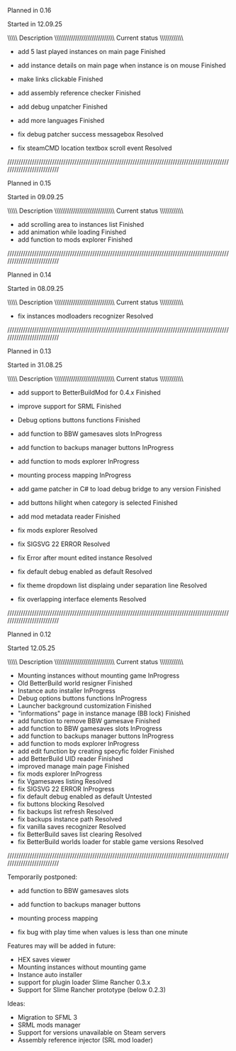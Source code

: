 Planned in 0.16

Started in 12.09.25
             
\\\\\\\\\ Description \\\\\\\\\\\\\\\\\\\\\\\\\\\\\\\\\\\\\\\\\\\\\\\\\\\\\\\\\\\\\ Current status \\\\\\\\\\\\\\\\\\\\\\\

- add 5 last played instances on main page                                             Finished
- add instance details on main page when instance is on mouse                          Finished
- make links clickable                                                                 Finished
- add assembly reference checker                                                       Finished
- add debug unpatcher                                                                  Finished
- add more languages                                                                   Finished

- fix debug patcher success messagebox                                                 Resolved
- fix steamCMD location textbox scroll event                                           Resolved

//////////////////////////////////////////////////////////////////////////////////////////////////////////////////////////

Planned in 0.15

Started in 09.09.25
             
\\\\\\\\\ Description \\\\\\\\\\\\\\\\\\\\\\\\\\\\\\\\\\\\\\\\\\\\\\\\\\\\\\\\\\\\\ Current status \\\\\\\\\\\\\\\\\\\\\\\

- add scrolling area to instances list                                                 Finished
- add animation while loading                                                          Finished
- add function to mods explorer                                                        Finished 


//////////////////////////////////////////////////////////////////////////////////////////////////////////////////////////

Planned in 0.14

Started in 08.09.25
             
\\\\\\\\\ Description \\\\\\\\\\\\\\\\\\\\\\\\\\\\\\\\\\\\\\\\\\\\\\\\\\\\\\\\\\\\\ Current status \\\\\\\\\\\\\\\\\\\\\\\

- fix instances modloaders recognizer                                                  Resolved

//////////////////////////////////////////////////////////////////////////////////////////////////////////////////////////

Planned in 0.13

Started in 31.08.25
             
\\\\\\\\\ Description \\\\\\\\\\\\\\\\\\\\\\\\\\\\\\\\\\\\\\\\\\\\\\\\\\\\\\\\\\\\\ Current status \\\\\\\\\\\\\\\\\\\\\\\

- add support to BetterBuildMod for 0.4.x                                              Finished
- improve support for SRML                                                             Finished
- Debug options buttons functions                                                      Finished
- add function to BBW gamesaves slots                                                  InProgress 
- add function to backups manager buttons                                              InProgress 
- add function to mods explorer                                                        InProgress 
- mounting process mapping                                                             InProgress 
- add game patcher in C# to load debug bridge to any version                           Finished
- add buttons hilight when category is selected                                        Finished
- add mod metadata reader                                                              Finished
                        
- fix mods explorer                                                                    Resolved
- fix SIGSVG 22 ERROR                                                                  Resolved
- fix Error after mount edited instance                                                Resolved
- fix default debug enabled as default                                                 Resolved
- fix theme dropdown list displaing under separation line                              Resolved
- fix overlapping interface elements                                                   Resolved

//////////////////////////////////////////////////////////////////////////////////////////////////////////////////////////

Planned in 0.12

Started 12.05.25

\\\\\\\\\ Description \\\\\\\\\\\\\\\\\\\\\\\\\\\\\\\\\\\\\\\\\\\\\\\\\\\\\\\\\\\\\ Current status \\\\\\\\\\\\\\\\\\\\\\\

- Mounting instances without mounting game                                             InProgress
- Old BetterBuild world resigner                                                       Finished
- Instance auto installer                                                              InProgress
- Debug options buttons functions                                                      InProgress
- Launcher background customization                                                    Finished
- "informations" page in instance manage (BB lock)                                     Finished
- add function to remove BBW gamesave                                                  Finished
- add function to BBW gamesaves slots                                                  InProgress
- add function to backups manager buttons                                              InProgress
- add function to mods explorer                                                        InProgress
- add edit function by creating specyfic folder                                        Finished
- add BetterBuild UID reader                                                           Finished
- improved manage main page                                                            Finished
- fix mods explorer                                                                    InProgress
- fix Vgamesaves listing                                                               Resolved
- fix SIGSVG 22 ERROR                                                                  InProgress
- fix default debug enabled as default                                                 Untested
- fix buttons blocking                                                                 Resolved
- fix backups list refresh                                                             Resolved
- fix backups instance path                                                            Resolved
- fix vanilla saves recognizer                                                         Resolved
- fix BetterBuild saves list clearing                                                  Resolved
- fix BetterBuild worlds loader for stable game versions                               Resolved

//////////////////////////////////////////////////////////////////////////////////////////////////////////////////////////

Temporarily postponed:

- add function to BBW gamesaves slots
- add function to backups manager buttons 
- mounting process mapping

- fix bug with play time when values is less than one minute

Features may will be added in future:

- HEX saves viewer
- Mounting instances without mounting game
- Instance auto installer
- support for plugin loader Slime Rancher 0.3.x
- Support for Slime Rancher prototype (below 0.2.3)

Ideas:

- Migration to SFML 3
- SRML mods manager
- Support for versions unavailable on Steam servers
- Assembly reference injector (SRL mod loader)
